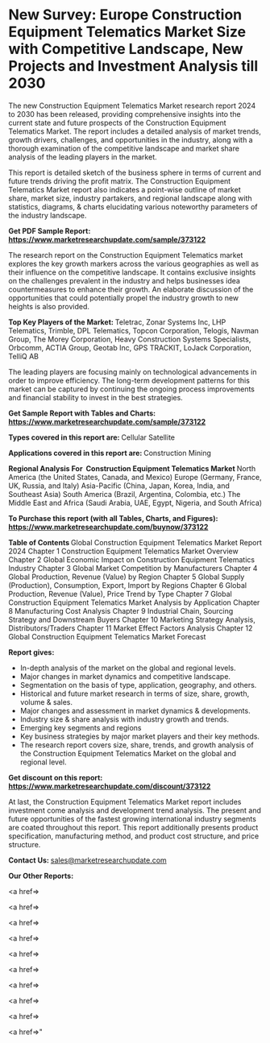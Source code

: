 # New Survey: Europe Construction Equipment Telematics Market Size with Competitive Landscape, New Projects and Investment Analysis till 2030

The new Construction Equipment Telematics Market research report 2024 to 2030 has been released, providing comprehensive insights into the current state and future prospects of the Construction Equipment Telematics Market. The report includes a detailed analysis of market trends, growth drivers, challenges, and opportunities in the industry, along with a thorough examination of the competitive landscape and market share analysis of the leading players in the market.

This report is detailed sketch of the business sphere in terms of current and future trends driving the profit matrix. The Construction Equipment Telematics Market report also indicates a point-wise outline of market share, market size, industry partakers, and regional landscape along with statistics, diagrams, &amp; charts elucidating various noteworthy parameters of the industry landscape.

<strong><b>Get PDF Sample Report: <a href=https://www.marketresearchupdate.com/sample/373122>https://www.marketresearchupdate.com/sample/373122</a></b></strong>

The research report on the Construction Equipment Telematics market explores the key growth markers across the various geographies as well as their influence on the competitive landscape. It contains exclusive insights on the challenges prevalent in the industry and helps businesses idea countermeasures to enhance their growth. An elaborate discussion of the opportunities that could potentially propel the industry growth to new heights is also provided.

<strong><b>Top Key Players of the Market:
</b></strong>Teletrac, Zonar Systems Inc, LHP Telematics, Trimble, DPL Telematics, Topcon Corporation, Telogis, Navman Group, The Morey Corporation, Heavy Construction Systems Specialists, Orbcomm, ACTIA Group, Geotab Inc, GPS TRACKIT, LoJack Corporation, TelliQ AB<strong><b>
</b></strong>

The leading players are focusing mainly on technological advancements in order to improve efficiency. The long-term development patterns for this market can be captured by continuing the ongoing process improvements and financial stability to invest in the best strategies.

<strong><b>Get Sample Report with Tables and Charts: <a href=https://www.marketresearchupdate.com/sample/373122>https://www.marketresearchupdate.com/sample/373122</a></b></strong>

<strong><b>Types covered in this report are:
</b></strong>Cellular
Satellite<strong><b>
</b></strong>

<strong><b>Applications covered in this report are:
</b></strong>Construction
Mining<strong><b>
</b></strong>

<strong><b>Regional Analysis For  Construction Equipment Telematics Market</b></strong><strong><b>
</b></strong>North America (the United States, Canada, and Mexico)
Europe (Germany, France, UK, Russia, and Italy)
Asia-Pacific (China, Japan, Korea, India, and Southeast Asia)
South America (Brazil, Argentina, Colombia, etc.)
The Middle East and Africa (Saudi Arabia, UAE, Egypt, Nigeria, and South Africa)

<strong><b>To Purchase this report (with all Tables, Charts, and Figures): <a href=https://www.marketresearchupdate.com/buynow/373122>https://www.marketresearchupdate.com/buynow/373122</a></b></strong>

<strong><b>Table of Contents</b></strong><strong><b>
</b></strong>Global Construction Equipment Telematics Market Report 2024
Chapter 1 Construction Equipment Telematics Market Overview
Chapter 2 Global Economic Impact on Construction Equipment Telematics Industry
Chapter 3 Global Market Competition by Manufacturers
Chapter 4 Global Production, Revenue (Value) by Region
Chapter 5 Global Supply (Production), Consumption, Export, Import by Regions
Chapter 6 Global Production, Revenue (Value), Price Trend by Type
Chapter 7 Global Construction Equipment Telematics Market Analysis by Application
Chapter 8 Manufacturing Cost Analysis
Chapter 9 Industrial Chain, Sourcing Strategy and Downstream Buyers
Chapter 10 Marketing Strategy Analysis, Distributors/Traders
Chapter 11 Market Effect Factors Analysis
Chapter 12 Global Construction Equipment Telematics Market Forecast

<strong><b>Report gives:</b></strong>

- In-depth analysis of the market on the global and regional levels.
- Major changes in market dynamics and competitive landscape.
- Segmentation on the basis of type, application, geography, and others.
- Historical and future market research in terms of size, share, growth, volume &amp; sales.
- Major changes and assessment in market dynamics &amp; developments.
- Industry size &amp; share analysis with industry growth and trends.
- Emerging key segments and regions
- Key business strategies by major market players and their key methods.
- The research report covers size, share, trends, and growth analysis of the Construction Equipment Telematics Market on the global and regional level.

<strong><b>Get discount on this report: <a href=https://www.marketresearchupdate.com/discount/373122>https://www.marketresearchupdate.com/discount/373122</a></b></strong>

At last, the Construction Equipment Telematics Market report includes investment come analysis and development trend analysis. The present and future opportunities of the fastest growing international industry segments are coated throughout this report. This report additionally presents product specification, manufacturing method, and product cost structure, and price structure.

<strong><b>Contact Us:
</b></strong>sales@marketresearchupdate.com

<strong>Our Other Reports:</strong>

<a href=></a>

<a href=></a>

<a href=></a>

<a href=></a>

<a href=></a>

<a href=></a>

<a href=></a>

<a href=></a>

<a href=></a>

<a href=></a>"
